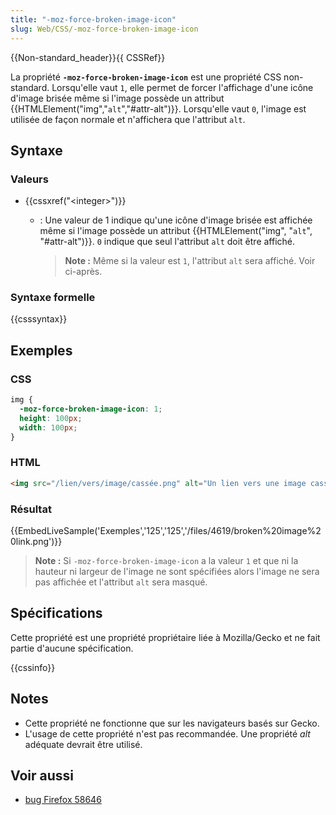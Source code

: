 ```yaml
---
title: "-moz-force-broken-image-icon"
slug: Web/CSS/-moz-force-broken-image-icon
---
```


{{Non-standard_header}}{{ CSSRef}}

La propriété **`-moz-force-broken-image-icon`** est une propriété CSS non-standard. Lorsqu'elle vaut `1`, elle permet de forcer l'affichage d'une icône d'image brisée même si l'image possède un attribut {{HTMLElement("img","<code>alt</code>","#attr-alt")}}. Lorsqu'elle vaut `0`, l'image est utilisée de façon normale et n'affichera que l'attribut `alt`.

## Syntaxe

### Valeurs

- {{cssxref("&lt;integer&gt;")}}

  - : Une valeur de 1 indique qu'une icône d'image brisée est affichée même si l'image possède un attribut {{HTMLElement("img", "<code>alt</code>", "#attr-alt")}}. `0` indique que seul l'attribut `alt` doit être affiché.

    > **Note :** Même si la valeur est `1`, l'attribut `alt` sera affiché. Voir ci-après.

### Syntaxe formelle

{{csssyntax}}

## Exemples

### CSS

```css
img {
  -moz-force-broken-image-icon: 1;
  height: 100px;
  width: 100px;
}
```

### HTML

```html
<img src="/lien/vers/image/cassée.png" alt="Un lien vers une image cassée" />
```

### Résultat

{{EmbedLiveSample('Exemples','125','125','/files/4619/broken%20image%20link.png')}}

> **Note :** Si `-moz-force-broken-image-icon` a la valeur `1` et que ni la hauteur ni largeur de l'image ne sont spécifiées alors l'image ne sera pas affichée et l'attribut `alt` sera masqué.

## Spécifications

Cette propriété est une propriété propriétaire liée à Mozilla/Gecko et ne fait partie d'aucune spécification.

{{cssinfo}}

## Notes

- Cette propriété ne fonctionne que sur les navigateurs basés sur Gecko.
- L'usage de cette propriété n'est pas recommandée. Une propriété _alt_ adéquate devrait être utilisé.

## Voir aussi

- [bug Firefox 58646](https://bugzil.la/58646)
